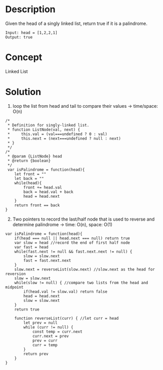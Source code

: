 # Description
Given the head of a singly linked list, return true if it is a palindrome.
```
Input: head = [1,2,2,1]
Output: true
```
# Concept
Linked List
# Solution
1. loop the list from head and tail to compare their values -> time/space: O(n)
```
/*
 * Definition for singly-linked list.
 * function ListNode(val, next) {
 *     this.val = (val===undefined ? 0 : val)
 *     this.next = (next===undefined ? null : next)
 * }
 */
/*
 * @param {ListNode} head
 * @return {boolean}
 */
 var isPalindrome = function(head){
    let front = ""
    let back = ""
    while(head){
        front += head.val
        back = head.val + back 
        head = head.next
    }
    return front == back
}
```
2. Two pointers to record the last/half node that is used to reverse and determine palindrome -> time: O(n), space: O(1)
```
var isPalindrome = function(head){
    if(head === null || head.next === null) return true
    var slow = head //record the end of first half node
    var fast = head
    while(fast.next != null && fast.next.next != null) {
        slow = slow.next
        fast = fast.next.next
    }
    slow.next = reverseList(slow.next) //slow.next as the head for reversion
    slow = slow.next
    while(slow != null) { //compare two lists from the head and midpoint
        if(head.val != slow.val) return false
        head = head.next
        slow = slow.next
    }
    return true
    
    function reverseList(curr) { //let curr = head
        let prev = null
        while (curr != null) {
            const temp = curr.next
            curr.next = prev
            prev = curr
            curr = temp
        }
        return prev
    }
}
```
